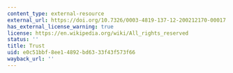 ```yaml
---
content_type: external-resource
external_url: https://doi.org/10.7326/0003-4819-137-12-200212170-00017
has_external_license_warning: true
license: https://en.wikipedia.org/wiki/All_rights_reserved
status: ''
title: Trust
uid: e0c51bbf-8ee1-4892-bd63-33f43f573f66
wayback_url: ''
---
```

